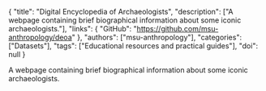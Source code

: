 {
  "title": "Digital Encyclopedia of Archaeologists",
  "description": ["A webpage containing brief biographical information about some iconic archaeologists."],
  "links": {
    "GitHub": "https://github.com/msu-anthropology/deoa"
  },
  "authors": ["msu-anthropology"],
  "categories": ["Datasets"],
  "tags": ["Educational resources and practical guides"],
  "doi": null
}

<!-- Generated by csv2md.R – do not edit by hand -->

A webpage containing brief biographical information about some iconic archaeologists.